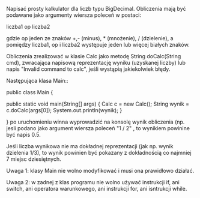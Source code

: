 Napisać prosty kalkulator dla liczb typu BigDecimal.
Obliczenia mają być podawane jako argumenty wiersza poleceń w postaci:

liczba1 op liczba2

gdzie op jeden ze znaków +,- (minus), * (mnożenie), / (dzielenie), a  pomiędzy liczba1, op i liczba2 występuje jeden lub więcej białych znaków.

Obliczenia zrealizować w klasie Calc jako metodę String doCalc(String cmd), zwracająca  napisową reprezentację wyniku (uzyskanej liczby) lub napis "Invalid command to calc", jeśli wystąpią jakiekolwiek błędy.

Następująca  klasa Main::

public class Main {

public static void main(String[] args) {
Calc c = new Calc();
String wynik = c.doCalc(args[0]);
System.out.println(wynik);
}

}
po uruchomieniu winna wyprowadzić na konsolę wynik obliczenia (np. jesli podano jako argument wiersza poleceń
"1 / 2" , to wynikiem powinine być napis 0.5.

Jeśli liczba wynikowa nie ma dokładnej reprezentacji (jak np. wynik dzielenia 1/3), to wynik powinien być pokazany z dokładnością co najmniej 7 miejsc dziesiętnych.

Uwaga 1: klasy Main nie wolno modyfikować i musi ona prawidłowo działać.

Uwaga 2: w  zadnej z klas programu nie wolno używać instrukcji if,  ani switch, ani operatora warunkowego, ani instrukcji for, ani isntrukcji while.  
